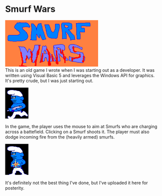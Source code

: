 # Smurf Wars
![Logo](Logo.bmp)<br />
This is an old game I wrote when I was starting out as a developer. It was written using Visual Basic 5 and leverages the Windows API for graphics. It's pretty crude, but I was just starting out.

![Smurf](Smurf%20Trooper%201.bmp)

In the game, the player uses the mouse to aim at Smurfs who are charging across a battefield. Clicking on a Smurf shoots it. The player must also dodge incoming fire from the (heavily armed) smurfs.

![Smurf Firing](Smurf%20Firing.bmp)

It's definitely not the best thing I've done, but I've uploaded it here for posterity.
